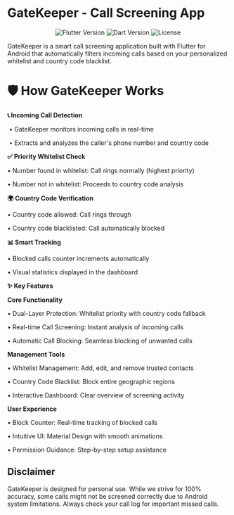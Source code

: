 # GateKeeper - Call Screening App

<p align="center"> <img src="https://img.shields.io/badge/Flutter-3.19-blue?style=flat&logo=flutter" alt="Flutter Version"> <img src="https://img.shields.io/badge/Dart-3.1-blue?style=flat&logo=dart" alt="Dart Version"> <img src="https://img.shields.io/badge/License-MIT-green?style=flat" alt="License"> </p>

 GateKeeper is a smart call screening application built with Flutter for Android that automatically filters incoming calls based on your personalized whitelist and country code blacklist.

 # 🛡️ How GateKeeper Works

**📞 Incoming Call Detection**

 &nbsp;• GateKeeper monitors incoming calls in real-time

 &nbsp;• Extracts and analyzes the caller's phone number and country code

**✅ Priority Whitelist Check**

   • Number found in whitelist: Call rings normally (highest priority)

   • Number not in whitelist: Proceeds to country code analysis

**🌍 Country Code Verification**

   • Country code allowed: Call rings through

   • Country code blacklisted: Call automatically blocked

**📊 Smart Tracking**

   • Blocked calls counter increments automatically

   • Visual statistics displayed in the dashboard

 **✨ Key Features**
 
**Core Functionality**

• Dual-Layer Protection: Whitelist priority with country code fallback

• Real-time Call Screening: Instant analysis of incoming calls

• Automatic Call Blocking: Seamless blocking of unwanted calls

**Management Tools**

• Whitelist Management: Add, edit, and remove trusted contacts

• Country Code Blacklist: Block entire geographic regions

• Interactive Dashboard: Clear overview of screening activity

**User Experience**

• Block Counter: Real-time tracking of blocked calls

• Intuitive UI: Material Design with smooth animations

• Permission Guidance: Step-by-step setup assistance
## Disclaimer
GateKeeper is designed for personal use. While we strive for 100% accuracy, some calls might not be screened correctly due to Android system limitations. Always check your call log for important missed calls.
